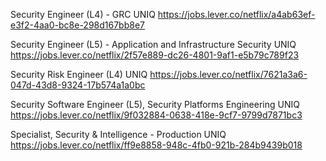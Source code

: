 Security Engineer (L4) - GRC UNIQ https://jobs.lever.co/netflix/a4ab63ef-e3f2-4aa0-bc8e-298d167bb8e7

Security Engineer (L5) - Application and Infrastructure Security UNIQ https://jobs.lever.co/netflix/2f57e889-dc26-4801-9af1-e5b79c789f23

Security Risk Engineer (L4) UNIQ https://jobs.lever.co/netflix/7621a3a6-047d-43d8-9324-17b574a1a0bc

Security Software Engineer (L5), Security Platforms Engineering UNIQ https://jobs.lever.co/netflix/9f032884-0638-418e-9cf7-9799d7871bc3

Specialist, Security & Intelligence - Production UNIQ https://jobs.lever.co/netflix/ff9e8858-948c-4fb0-921b-284b9439b018

